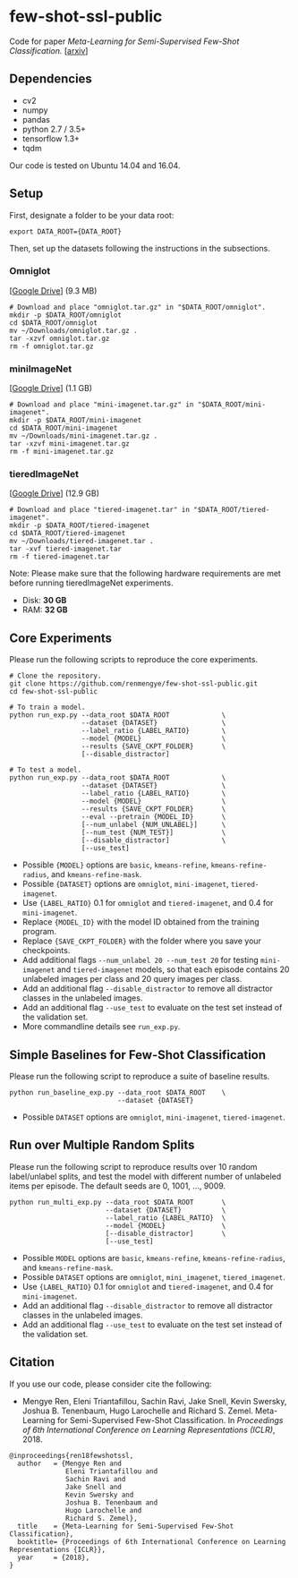 # few-shot-ssl-public
Code for paper
*Meta-Learning for Semi-Supervised Few-Shot Classification.* [[arxiv](https://arxiv.org/abs/1803.00676)]

## Dependencies
* cv2
* numpy
* pandas
* python 2.7 / 3.5+
* tensorflow 1.3+
* tqdm

Our code is tested on Ubuntu 14.04 and 16.04.

## Setup
First, designate a folder to be your data root:
```
export DATA_ROOT={DATA_ROOT}
```

Then, set up the datasets following the instructions in the subsections.

### Omniglot
[[Google Drive](https://drive.google.com/open?id=1INlOTyPtnCJgm0hBVvtRLu5a0itk8bjs)]  (9.3 MB)
```
# Download and place "omniglot.tar.gz" in "$DATA_ROOT/omniglot".
mkdir -p $DATA_ROOT/omniglot
cd $DATA_ROOT/omniglot
mv ~/Downloads/omniglot.tar.gz .
tar -xzvf omniglot.tar.gz
rm -f omniglot.tar.gz
```

### miniImageNet
[[Google Drive](https://drive.google.com/open?id=16V_ZlkW4SsnNDtnGmaBRq2OoPmUOc5mY)]  (1.1 GB)
```
# Download and place "mini-imagenet.tar.gz" in "$DATA_ROOT/mini-imagenet".
mkdir -p $DATA_ROOT/mini-imagenet
cd $DATA_ROOT/mini-imagenet
mv ~/Downloads/mini-imagenet.tar.gz .
tar -xzvf mini-imagenet.tar.gz
rm -f mini-imagenet.tar.gz
```

### tieredImageNet
[[Google Drive](https://drive.google.com/open?id=1hqVbS2nhHXa51R9_aB6QDXeC0P2LQG_u)]  (12.9 GB)
```
# Download and place "tiered-imagenet.tar" in "$DATA_ROOT/tiered-imagenet".
mkdir -p $DATA_ROOT/tiered-imagenet
cd $DATA_ROOT/tiered-imagenet
mv ~/Downloads/tiered-imagenet.tar .
tar -xvf tiered-imagenet.tar
rm -f tiered-imagenet.tar
```
Note: Please make sure that the following hardware requirements are met before running
tieredImageNet experiments.
* Disk: **30 GB**
* RAM: **32 GB**


## Core Experiments
Please run the following scripts to reproduce the core experiments.
```
# Clone the repository.
git clone https://github.com/renmengye/few-shot-ssl-public.git
cd few-shot-ssl-public

# To train a model.
python run_exp.py --data_root $DATA_ROOT             \
                  --dataset {DATASET}                \
                  --label_ratio {LABEL_RATIO}        \
                  --model {MODEL}                    \
                  --results {SAVE_CKPT_FOLDER}       \
                  [--disable_distractor]

# To test a model.
python run_exp.py --data_root $DATA_ROOT             \
                  --dataset {DATASET}                \
                  --label_ratio {LABEL_RATIO}        \
                  --model {MODEL}                    \
                  --results {SAVE_CKPT_FOLDER}       \
                  --eval --pretrain {MODEL_ID}       \
                  [--num_unlabel {NUM_UNLABEL}]      \
                  [--num_test {NUM_TEST}]            \
                  [--disable_distractor]             \
                  [--use_test]
```
* Possible `{MODEL}` options are `basic`, `kmeans-refine`, `kmeans-refine-radius`, and `kmeans-refine-mask`.
* Possible `{DATASET}` options are `omniglot`, `mini-imagenet`, `tiered-imagenet`.
* Use `{LABEL_RATIO}` 0.1 for `omniglot` and `tiered-imagenet`, and 0.4 for `mini-imagenet`. 
* Replace `{MODEL_ID}` with the model ID obtained from the training program.
* Replace `{SAVE_CKPT_FOLDER}` with the folder where you save your checkpoints.
* Add additional flags `--num_unlabel 20 --num_test 20` for testing `mini-imagenet` and `tiered-imagenet` models, so that each episode contains 20 unlabeled images per class and 20 query images per class.
* Add an additional flag `--disable_distractor` to remove all distractor classes in the unlabeled images.
* Add an additional flag `--use_test` to evaluate on the test set instead of the validation set.
* More commandline details see `run_exp.py`.

## Simple Baselines for Few-Shot Classification
Please run the following script to reproduce a suite of baseline results.
```
python run_baseline_exp.py --data_root $DATA_ROOT    \
                           --dataset {DATASET}
```
* Possible `DATASET` options are `omniglot`, `mini-imagenet`, `tiered-imagenet`.

## Run over Multiple Random Splits
Please run the following script to reproduce results over 10 random label/unlabel splits, and test 
the model with different number of unlabeled items per episode. The default seeds are 0, 1001, ..., 
9009.
```
python run_multi_exp.py --data_root $DATA_ROOT       \
                        --dataset {DATASET}          \
                        --label_ratio {LABEL_RATIO}  \
                        --model {MODEL}              \
                        [--disable_distractor]       \
                        [--use_test]
```
* Possible `MODEL` options are `basic`, `kmeans-refine`, `kmeans-refine-radius`, and `kmeans-refine-mask`.
* Possible `DATASET` options are `omniglot`, `mini_imagenet`, `tiered_imagenet`.
* Use `{LABEL_RATIO}` 0.1 for `omniglot` and `tiered-imagenet`, and 0.4 for `mini-imagenet`. 
* Add an additional flag `--disable_distractor` to remove all distractor classes in the unlabeled images.
* Add an additional flag `--use_test` to evaluate on the test set instead of the validation set.

## Citation
If you use our code, please consider cite the following:
* Mengye Ren, Eleni Triantafillou, Sachin Ravi, Jake Snell, Kevin Swersky, Joshua B. Tenenbaum, Hugo Larochelle and Richard S. Zemel.
Meta-Learning for Semi-Supervised Few-Shot Classification. 
In *Proceedings of 6th International Conference on Learning Representations (ICLR)*, 2018.

```
@inproceedings{ren18fewshotssl,
  author   = {Mengye Ren and 
              Eleni Triantafillou and 
              Sachin Ravi and 
              Jake Snell and 
              Kevin Swersky and 
              Joshua B. Tenenbaum and 
              Hugo Larochelle and 
              Richard S. Zemel},
  title    = {Meta-Learning for Semi-Supervised Few-Shot Classification},
  booktitle= {Proceedings of 6th International Conference on Learning Representations {ICLR}},
  year     = {2018},
}
```
